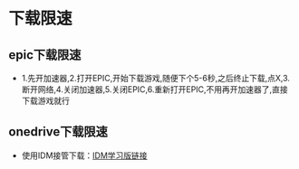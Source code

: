 # 下载限速

## epic下载限速

- 1.先开加速器,2.打开EPIC,开始下载游戏,随便下个5-6秒,之后终止下载,点X,3.断开网络,4.关闭加速器,5.关闭EPIC,6.重新打开EPIC,不用再开加速器了,直接下载游戏就行

## onedrive下载限速

- 使用IDM接管下载：[IDM学习版链接](http://idman.ysepan.com/)


